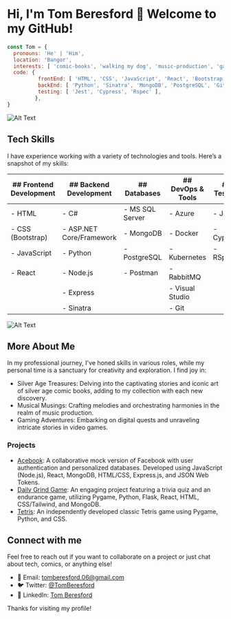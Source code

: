   # Hi, I'm Tom Beresford 👋  Welcome to my GitHub!

```javascript
const Tom = {
  pronouns: 'He' | 'Him',
  location: 'Bangor',
  interests: [ 'comic-books', 'walking my dog', 'music-production', 'gaming' ],
  code: {
          frontEnd: [ 'HTML', 'CSS', 'JavaScript', 'React', 'Bootstrap' ],
          backEnd: [ 'Python', 'Sinatra', 'MongoDB', 'PostgreSQL', 'Git', 'Node', 'Express' ],
          testing: [ 'Jest', 'Cypress', 'Rspec' ],
         },
}
```

![Alt Text](https://user-images.githubusercontent.com/74038190/225813708-98b745f2-7d22-48cf-9150-083f1b00d6c9.gif)

## Tech Skills

I have experience working with a variety of technologies and tools. Here’s a snapshot of my skills:

| ## Frontend Development  | ## Backend Development   | ## Databases           | ## DevOps & Tools         | ## Testing    | 
|--------------------------|--------------------------|------------------------|---------------------------|---------------|
| - HTML                   | - C#                     | - MS SQL Server        | - Azure                   | - Jest        |
| - CSS (Bootstrap)        | - ASP.NET Core/Framework | - MongoDB              | - Docker                  | - Cypress     |
| - JavaScript             | - Python                 | - PostgreSQL           | - Kubernetes              | - RSpec       |
| - React                  | - Node.js                | - Postman              |  - RabbitMQ               |               |
|                          | - Express                |                        | - Visual Studio           |               |
|                          | - Sinatra                |                        | - Git                     |               |

![Alt Text](https://camo.githubusercontent.com/28e64d517089d4b23ff5716340d789b4af32b3aa44001a62677f273d3ee898d5/68747470733a2f2f6d69722d73332d63646e2d63662e626568616e63652e6e65742f70726f6a6563745f6d6f64756c65732f6d61785f313230302f3831626234623136353638343031392e363430623630333864313333652e676966)

## More About Me
In my professional journey, I've honed skills in various roles, while my personal time is a sanctuary for creativity and exploration. I find joy in:

- Silver Age Treasures: Delving into the captivating stories and iconic art of silver age comic books, adding to my collection with each new discovery.
- Musical Musings: Crafting melodies and orchestrating harmonies in the realm of music production.
- Gaming Adventures: Embarking on digital quests and unraveling intricate stories in video games.

### Projects

- [Acebook](https://github.com/ThomasBeresford-0/Acebook): A collaborative mock version of Facebook with user authentication and personalized databases. Developed using JavaScript (Node.js), React, MongoDB, HTML/CSS, Express.js, and JSON Web Tokens.
- [Daily Grind Game](https://github.com/ThomasBeresford-0/Daily-Grind-Game): An engaging project featuring a trivia quiz and an endurance game, utilizing Pygame, Python, Flask, React, HTML, CSS/Tailwind, and MongoDB.
- [Tetris](https://github.com/ThomasBeresford-0/tetris_game): An independently developed classic Tetris game using Pygame, Python, and CSS.


## Connect with me

Feel free to reach out if you want to collaborate on a project or just chat about tech, comics, or anything else!

- 📧 Email: tomberesford.06@gmail.com
- 🐦 Twitter: [@TomBeresford](https://twitter.com/TomBeresford)
- 💼 LinkedIn: [Tom Beresford](https://linkedin.com/in/tom-beresford)

Thanks for visiting my profile!
